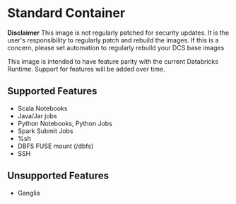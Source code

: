 # Standard Container

**Disclaimer** This image is not regularly patched for security updates. It is the user's responsibility to regularly patch and rebuild the images. If this is a concern, please set automation to regularly rebuild your DCS base images

This image is intended to have feature parity with the current Databricks Runtime.
Support for features will be added over time.

## Supported Features
  - Scala Notebooks
  - Java/Jar jobs
  - Python Notebooks, Python Jobs
  - Spark Submit Jobs
  - %sh
  - DBFS FUSE mount (/dbfs)
  - SSH

## Unsupported Features
  - Ganglia
